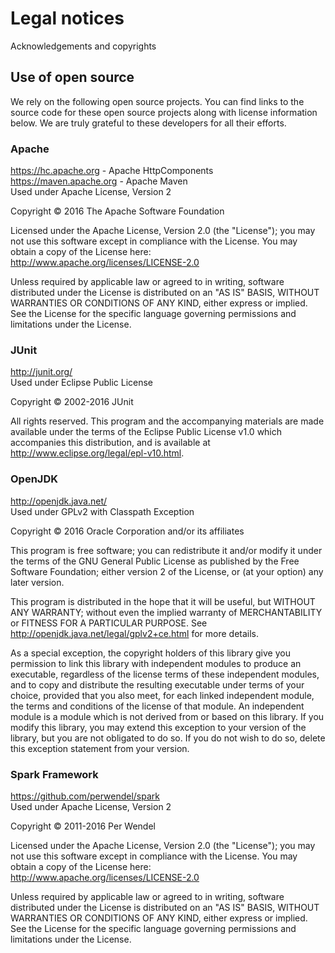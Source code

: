 # Legal notices
Acknowledgements and copyrights

## Use of open source

We rely on the following open source projects. You can find links to the source code for these open source projects along with license information below. We are truly
grateful to these developers for all their efforts.

### Apache

https://hc.apache.org - Apache HttpComponents<br>
https://maven.apache.org - Apache Maven<br>
Used under Apache License, Version 2

Copyright &copy; 2016 The Apache Software Foundation

Licensed under the Apache License, Version 2.0 (the "License"); you may not use this software except in compliance with the License. You may obtain a copy of the
License here: http://www.apache.org/licenses/LICENSE-2.0

Unless required by applicable law or agreed to in writing, software distributed under the License is distributed on an "AS IS" BASIS, WITHOUT WARRANTIES OR CONDITIONS
OF ANY KIND, either express or implied. See the License for the specific language governing permissions and limitations under the License.

### JUnit

http://junit.org/<br>Used under Eclipse Public License

Copyright &copy; 2002-2016 JUnit

All rights reserved. This program and the accompanying materials are made available under the terms of the Eclipse Public License v1.0 which accompanies this distribution,
and is available at http://www.eclipse.org/legal/epl-v10.html.

### OpenJDK

http://openjdk.java.net/<br>Used under GPLv2 with Classpath Exception

Copyright &copy; 2016 Oracle Corporation and/or its affiliates

This program is free software; you can redistribute it and/or modify it under the terms of the GNU General Public License as published by the Free Software Foundation; 
either version 2 of the License, or (at your option) any later version.

This program is distributed in the hope that it will be useful, but WITHOUT ANY WARRANTY; without even the implied warranty of MERCHANTABILITY or FITNESS FOR A PARTICULAR 
PURPOSE. See http://openjdk.java.net/legal/gplv2+ce.html for more details.

As a special exception, the copyright holders of this library give you permission to link this library with independent modules to produce an executable, regardless of 
the license terms of these independent modules, and to copy and distribute the resulting executable under terms of your choice, provided that you also meet, for each 
linked independent module, the terms and conditions of the license of that module.  An independent module is a module which is not derived from or based on this library.
If you modify this library, you may extend this exception to your version of the library, but you are not obligated to do so.  If you do not wish to do so, delete this 
exception statement from your version.

### Spark Framework

https://github.com/perwendel/spark<br>Used under Apache License, Version 2

Copyright &copy; 2011-2016 Per Wendel

Licensed under the Apache License, Version 2.0 (the "License"); you may not use this software except in compliance with the License. You may obtain a copy of the
License here: http://www.apache.org/licenses/LICENSE-2.0

Unless required by applicable law or agreed to in writing, software distributed under the License is distributed on an "AS IS" BASIS, WITHOUT WARRANTIES OR CONDITIONS
OF ANY KIND, either express or implied. See the License for the specific language governing permissions and limitations under the License.